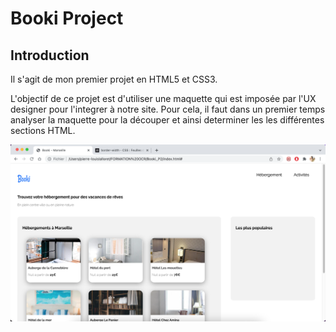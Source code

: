 # Booki Project

## Introduction

Il s'agit de mon premier projet en HTML5 et CSS3.

L'objectif de ce projet est d'utiliser une maquette qui est imposée par l'UX designer pour l'integrer à notre site. 
Pour cela, il faut dans un premier temps analyser la maquette pour la découper et ainsi determiner les les différentes sections HTML.

![ScreenShot](assets/cover.png)
